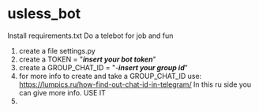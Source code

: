 # usless_bot
Install requirements.txt
Do a telebot for job and fun
1. create a file settings.py
2. create a TOKEN = "***insert your bot token***"
3. create a GROUP_CHAT_ID = "-***insert your group id***"
4. for more info to create and take a GROUP_CHAT_ID use:
https://lumpics.ru/how-find-out-chat-id-in-telegram/
In this ru side you can give more info. USE IT
5. 